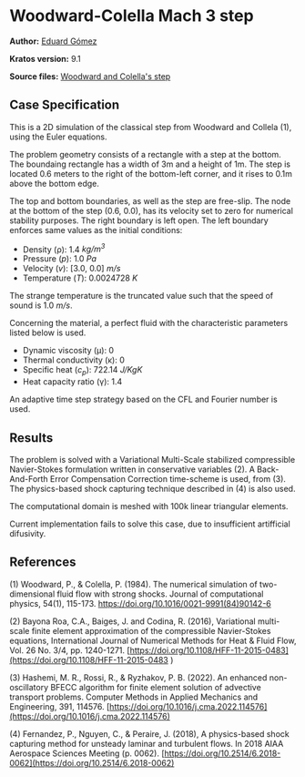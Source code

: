 # Woodward-Colella Mach 3 step

**Author:** [Eduard Gómez](https://github.com/EduardGomezEscandell)

**Kratos version:** 9.1

**Source files:** [Woodward and Colella's step](https://github.com/KratosMultiphysics/Examples/tree/master/fluid_dynamics/validation/compressible_step_woodward_colella/source)

## Case Specification
This is a 2D simulation of the classical step from Woodward and Collela (1), using the Euler equations.

The problem geometry consists of a rectangle with a step at the bottom. The boundaing rectangle has a width of 3m and a height of 1m. The step is located 0.6 meters to the right of the bottom-left corner, and it rises to 0.1m above the bottom edge.

The top and bottom boundaries, as well as the step are free-slip. The node at the bottom of the step (0.6, 0.0), has its velocity set to zero for numerical stability purposes. The right boundary is left open. The left boundary enforces same values as the initial conditions:
* Density (&rho;): 1.4 _kg/m<sup>3</sup>_
* Pressure (_p_): 1.0 _Pa_
* Velocity (_v_): [3.0, 0.0] _m/s_
* Temperature (_T_): 0.0024728 _K_

The strange temperature is the truncated value such that the speed of sound is 1.0 _m/s_.

Concerning the material, a perfect fluid with the characteristic parameters listed below is used.
* Dynamic viscosity (&mu;): 0
* Thermal conductivity (&kappa;): 0
* Specific heat (_c<sub>p</sub>_): 722.14 _J/KgK_
* Heat capacity ratio (&gamma;): 1.4

An adaptive time step strategy based on the CFL and Fourier number is used.

## Results
The problem is solved with a Variational Multi-Scale stabilized compressible Navier-Stokes formulation written in conservative variables (2). A Back-And-Forth Error Compensation Correction time-scheme is used, from (3). The physics-based shock capturing technique described in (4) is also used.

The computational domain is meshed with 100k linear triangular elements.

Current implementation fails to solve this case, due to insufficient artifficial difusivity.


## References
(1) Woodward, P., & Colella, P. (1984). The numerical simulation of two-dimensional fluid flow with strong shocks. Journal of computational physics, 54(1), 115-173. https://doi.org/10.1016/0021-9991(84)90142-6

(2) Bayona Roa, C.A., Baiges, J. and Codina, R. (2016), Variational multi-scale finite element approximation of the compressible Navier-Stokes equations, International Journal of Numerical Methods for Heat & Fluid Flow, Vol. 26 No. 3/4, pp. 1240-1271. [https://doi.org/10.1108/HFF-11-2015-0483](https://doi.org/10.1108/HFF-11-2015-0483 )

(3) Hashemi, M. R., Rossi, R., & Ryzhakov, P. B. (2022). An enhanced non-oscillatory BFECC algorithm for finite element solution of advective transport problems. Computer Methods in Applied Mechanics and Engineering, 391, 114576. [https://doi.org/10.1016/j.cma.2022.114576](https://doi.org/10.1016/j.cma.2022.114576)

(4) Fernandez, P., Nguyen, C., & Peraire, J. (2018), A physics-based shock capturing method for unsteady laminar and turbulent flows. In 2018 AIAA Aerospace Sciences Meeting (p. 0062). [https://doi.org/10.2514/6.2018-0062](https://doi.org/10.2514/6.2018-0062)
